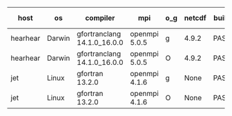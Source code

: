 

| host     | os       | compiler                              | mpi                      | o_g        | netcdf        | build       | u_pass          | u_fail          | s_pass            | s_fail            | e_pass             | e_fail             | nuopc_pass       | nuopc_fail       | artifacts link          |
|----------|----------|---------------------------------------|--------------------------|------------|---------------|-------------|-----------------|-----------------|-------------------|-------------------|--------------------|--------------------|------------------|------------------|-------------------------|
| hearhear | Darwin | gfortranclang 14.1.0_16.0.0 | openmpi 5.0.5  | g | 4.9.2  | PASS | None | None | None | None | None | None | None | None | <a href="https://github.com/esmf-org/esmf-test-artifacts/tree/20f8b906a976f28af7f1bbbdd0f25d29d895f230/develop/gfortranclang/14.1.0_16.0.0/g/openmpi/5.0.5" target="_blank">20f8b90</a> | 
| hearhear | Darwin | gfortranclang 14.1.0_16.0.0 | openmpi 5.0.5  | O | 4.9.2  | PASS | 14185 | 0 | 51 | 0 | 79 | 1 | 56 | 0 | <a href="https://github.com/esmf-org/esmf-test-artifacts/tree/f1d7e950e9813e38edc9522b567848d4f2cb7d91/develop/gfortranclang/14.1.0_16.0.0/O/openmpi/5.0.5" target="_blank">f1d7e95</a> | 
| jet | Linux | gfortran 13.2.0 | openmpi 4.1.6  | g | None  | PASS | None | None | None | None | None | None | None | None | <a href="https://github.com/esmf-org/esmf-test-artifacts/tree/fac33665afd9c1cff499722ad50706dfcd006f33/develop/gfortran/13.2.0/g/openmpi/4.1.6" target="_blank">fac3366</a> | 
| jet | Linux | gfortran 13.2.0 | openmpi 4.1.6  | O | None  | PASS | None | None | None | None | None | None | None | None | <a href="https://github.com/esmf-org/esmf-test-artifacts/tree/e4d36679b38b218169bfed46e2c3e791a3c59688/develop/gfortran/13.2.0/O/openmpi/4.1.6" target="_blank">e4d3667</a> | 
